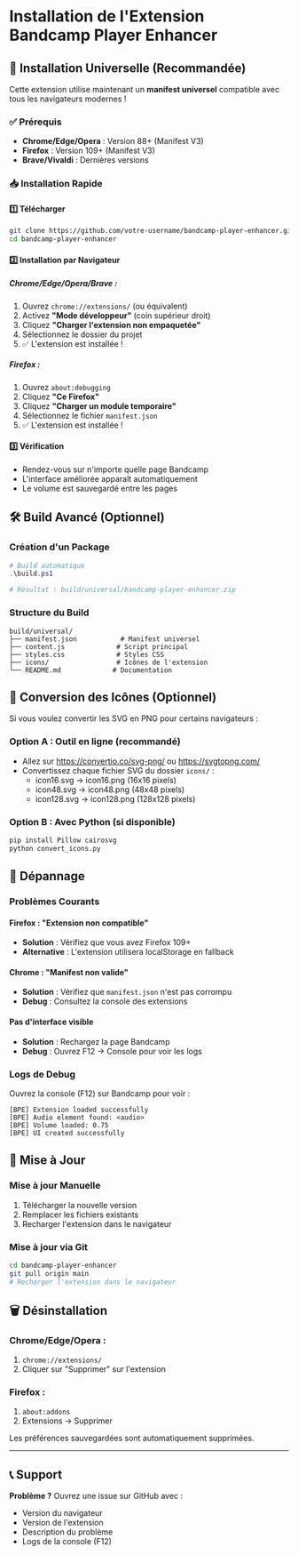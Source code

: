 # Installation de l'Extension Bandcamp Player Enhancer

## 🎯 Installation Universelle (Recommandée)

Cette extension utilise maintenant un **manifest universel** compatible avec tous les navigateurs modernes !

### ✅ Prérequis
- **Chrome/Edge/Opera** : Version 88+ (Manifest V3)
- **Firefox** : Version 109+ (Manifest V3)
- **Brave/Vivaldi** : Dernières versions

### 📥 Installation Rapide

#### 1️⃣ Télécharger
```bash
git clone https://github.com/votre-username/bandcamp-player-enhancer.git
cd bandcamp-player-enhancer
```

#### 2️⃣ Installation par Navigateur

##### Chrome/Edge/Opera/Brave :
1. Ouvrez `chrome://extensions/` (ou équivalent)
2. Activez **"Mode développeur"** (coin supérieur droit)
3. Cliquez **"Charger l'extension non empaquetée"**
4. Sélectionnez le dossier du projet
5. ✅ L'extension est installée !

##### Firefox :
1. Ouvrez `about:debugging`
2. Cliquez **"Ce Firefox"**
3. Cliquez **"Charger un module temporaire"**
4. Sélectionnez le fichier `manifest.json`
5. ✅ L'extension est installée !

#### 3️⃣ Vérification
- Rendez-vous sur n'importe quelle page Bandcamp
- L'interface améliorée apparaît automatiquement
- Le volume est sauvegardé entre les pages

## 🛠️ Build Avancé (Optionnel)

### Création d'un Package
```powershell
# Build automatique
.\build.ps1

# Résultat : build/universal/bandcamp-player-enhancer.zip
```

### Structure du Build
```
build/universal/
├── manifest.json           # Manifest universel
├── content.js             # Script principal
├── styles.css             # Styles CSS
├── icons/                 # Icônes de l'extension
└── README.md             # Documentation
```

## 🔧 Conversion des Icônes (Optionnel)

Si vous voulez convertir les SVG en PNG pour certains navigateurs :

### Option A : Outil en ligne (recommandé)
- Allez sur https://convertio.co/svg-png/ ou https://svgtopng.com/
- Convertissez chaque fichier SVG du dossier `icons/` :
  - icon16.svg → icon16.png (16x16 pixels)
  - icon48.svg → icon48.png (48x48 pixels)  
  - icon128.svg → icon128.png (128x128 pixels)

### Option B : Avec Python (si disponible)
```bash
pip install Pillow cairosvg
python convert_icons.py
```

## 🔧 Dépannage

### Problèmes Courants

#### Firefox : "Extension non compatible"
- **Solution** : Vérifiez que vous avez Firefox 109+
- **Alternative** : L'extension utilisera localStorage en fallback

#### Chrome : "Manifest non valide"
- **Solution** : Vérifiez que `manifest.json` n'est pas corrompu
- **Debug** : Consultez la console des extensions

#### Pas d'interface visible
- **Solution** : Rechargez la page Bandcamp
- **Debug** : Ouvrez F12 → Console pour voir les logs

### Logs de Debug
Ouvrez la console (F12) sur Bandcamp pour voir :
```
[BPE] Extension loaded successfully
[BPE] Audio element found: <audio>
[BPE] Volume loaded: 0.75
[BPE] UI created successfully
```

## 🔄 Mise à Jour

### Mise à jour Manuelle
1. Télécharger la nouvelle version
2. Remplacer les fichiers existants
3. Recharger l'extension dans le navigateur

### Mise à jour via Git
```bash
cd bandcamp-player-enhancer
git pull origin main
# Recharger l'extension dans le navigateur
```

## 🗑️ Désinstallation

### Chrome/Edge/Opera :
1. `chrome://extensions/`
2. Cliquer sur "Supprimer" sur l'extension

### Firefox :
1. `about:addons`
2. Extensions → Supprimer

Les préférences sauvegardées sont automatiquement supprimées.

---

## 📞 Support

**Problème ?** Ouvrez une issue sur GitHub avec :
- Version du navigateur
- Version de l'extension
- Description du problème
- Logs de la console (F12)
